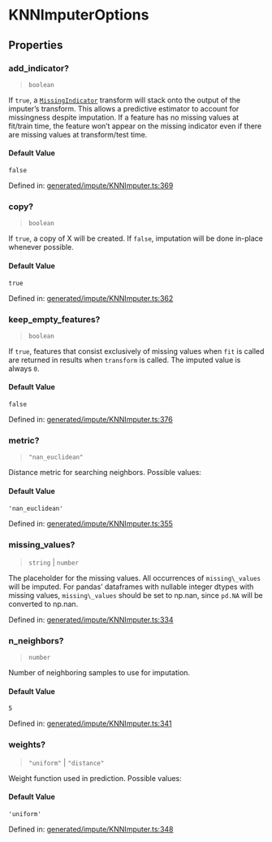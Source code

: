 # KNNImputerOptions

## Properties

### add\_indicator?

> `boolean`

If `true`, a [`MissingIndicator`](sklearn.impute.MissingIndicator.html#sklearn.impute.MissingIndicator "sklearn.impute.MissingIndicator") transform will stack onto the output of the imputer’s transform. This allows a predictive estimator to account for missingness despite imputation. If a feature has no missing values at fit/train time, the feature won’t appear on the missing indicator even if there are missing values at transform/test time.

#### Default Value

`false`

Defined in:  [generated/impute/KNNImputer.ts:369](https://github.com/transitive-bullshit/scikit-learn-ts/blob/92ab806/packages/sklearn/src/generated/impute/KNNImputer.ts#L369)

### copy?

> `boolean`

If `true`, a copy of X will be created. If `false`, imputation will be done in-place whenever possible.

#### Default Value

`true`

Defined in:  [generated/impute/KNNImputer.ts:362](https://github.com/transitive-bullshit/scikit-learn-ts/blob/92ab806/packages/sklearn/src/generated/impute/KNNImputer.ts#L362)

### keep\_empty\_features?

> `boolean`

If `true`, features that consist exclusively of missing values when `fit` is called are returned in results when `transform` is called. The imputed value is always `0`.

#### Default Value

`false`

Defined in:  [generated/impute/KNNImputer.ts:376](https://github.com/transitive-bullshit/scikit-learn-ts/blob/92ab806/packages/sklearn/src/generated/impute/KNNImputer.ts#L376)

### metric?

> `"nan_euclidean"`

Distance metric for searching neighbors. Possible values:

#### Default Value

`'nan_euclidean'`

Defined in:  [generated/impute/KNNImputer.ts:355](https://github.com/transitive-bullshit/scikit-learn-ts/blob/92ab806/packages/sklearn/src/generated/impute/KNNImputer.ts#L355)

### missing\_values?

> `string` \| `number`

The placeholder for the missing values. All occurrences of `missing\_values` will be imputed. For pandas’ dataframes with nullable integer dtypes with missing values, `missing\_values` should be set to np.nan, since `pd.NA` will be converted to np.nan.

Defined in:  [generated/impute/KNNImputer.ts:334](https://github.com/transitive-bullshit/scikit-learn-ts/blob/92ab806/packages/sklearn/src/generated/impute/KNNImputer.ts#L334)

### n\_neighbors?

> `number`

Number of neighboring samples to use for imputation.

#### Default Value

`5`

Defined in:  [generated/impute/KNNImputer.ts:341](https://github.com/transitive-bullshit/scikit-learn-ts/blob/92ab806/packages/sklearn/src/generated/impute/KNNImputer.ts#L341)

### weights?

> `"uniform"` \| `"distance"`

Weight function used in prediction. Possible values:

#### Default Value

`'uniform'`

Defined in:  [generated/impute/KNNImputer.ts:348](https://github.com/transitive-bullshit/scikit-learn-ts/blob/92ab806/packages/sklearn/src/generated/impute/KNNImputer.ts#L348)
